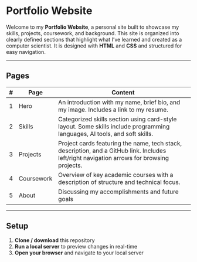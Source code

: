 # Portfolio Website

Welcome to my **Portfolio Website**, a personal site built to showcase my skills, projects, coursework, and background. This site is organized into clearly defined sections that highlight what I’ve learned and created as a computer scientist. It is designed with **HTML** and **CSS** and structured for easy navigation.

---

## Pages

| #   | Page       | Content                                                                                                                                              |
|-----|------------|------------------------------------------------------------------------------------------------------------------------------------------------------|
| 1   | Hero       | An introduction with my name, brief bio, and my image. Includes a link to my resume.                                 |
| 2   | Skills     | Categorized skills section using card-style layout. Some skills include programming languages, AI tools, and soft skills.     |
| 3   | Projects   | Project cards featuring the name, tech stack, description, and a GitHub link. Includes left/right navigation arrows for browsing projects. |
| 4   | Coursework | Overview of key academic courses with a description of structure and technical focus.                      |
| 5   | About      | Discussing my accomplishments and future goals             |

---

## Setup

1. **Clone / download** this repository  
2. **Run a local server** to preview changes in real-time  
3. **Open your browser** and navigate to your local server   